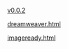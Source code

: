 [v0.0.2](https://github.com/littleflute/adv-dom-scripting/edit/master/chapter1/rollovers/readme.md)

[dreamweaver.html](dreamweaver.html)

[imageready.html](imageready.html)
